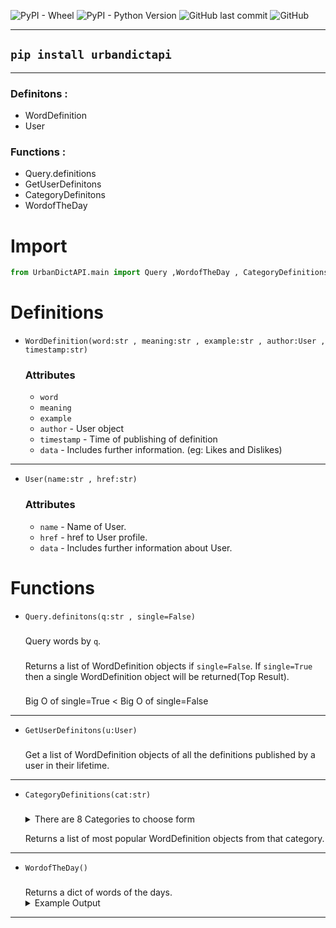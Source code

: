 ![PyPI - Wheel](https://img.shields.io/pypi/wheel/UrbanDictApi?style=for-the-badge)
![PyPI - Python Version](https://img.shields.io/pypi/pyversions/UrbanDictApi?style=for-the-badge)
![GitHub last commit](https://img.shields.io/github/last-commit/TanmayArya-1p/UrbanDictApi?style=for-the-badge)
![GitHub](https://img.shields.io/github/license/tanmayarya-1p/urbandictapi?style=for-the-badge)

***

## `pip install urbandictapi`
***



### Definitons :
* <a>WordDefinition</a>
* <a>User</a>
### Functions :
* <a>Query.definitions</a>
* <a>GetUserDefinitons</a>
* <a>CategoryDefinitons</a>
* <a>WordofTheDay</a>

# Import
```py
from UrbanDictAPI.main import Query ,WordofTheDay , CategoryDefinitions , GetUserDefinitions
```
# Definitions
* `WordDefinition(word:str , meaning:str , example:str , author:User , timestamp:str)`

    ### Attributes 
    * `word`
    * `meaning`
    * `example`
    * `author` - <a>User</a> object
    * `timestamp` - Time of publishing of definition
    * `data` - Includes further information. (eg: Likes and Dislikes)
***
* `User(name:str , href:str)`
    ### Attributes
    * `name` - Name of User.
    * `href` - href to User profile.
    * `data` - Includes further information about User.


# Functions

* `Query.definitons(q:str , single=False)`
    ### 
    Query words by `q`.
    ### 
    Returns a list of <a>WordDefinition</a> objects if `single=False`.
    If `single=True` then a single <a>WordDefinition</a> object will be returned(Top Result).
    ###
    Big O of single=True < Big O of single=False
***
* `GetUserDefinitons(u:User)`
    ###
    Get a list of <a>WordDefinition</a> objects of all the definitions published by a user in their lifetime.
***
* `CategoryDefinitions(cat:str)`
    ###

    <details>
    <summary>There are 8 Categories to choose form</summary>
    <ul>
    <li>College</li>
    <li>Food</li>
    <li>Internet</li>
    <li>Music</li>
    <li>Name</li>
    <li>Relegion</li>
    <li>Sports</li>
    <li>Work</li>
    </ul>
    </details>

    Returns a list of most popular <a>WordDefinition</a> objects from that category.

***
* `WordofTheDay()`
    ###
    Returns a dict of words of the days.
    <details>
    <summary>Example Output</summary>
    <code>
    {'May 28 Word of the Day': WordDefinition(word="elder goth" , meaning="A goth who has been part of the subculture since 
    it originally came about, or a goth over the age of 40." , example="Eriks dad is an Elder goth" , author=User(name="Solinium" , href="https://www.urbandictionary.com/author.php?author=Solinium" , data={}) , timestamp="by Solinium May 30, 2008" , data={'upvotes': 85, 'downvotes': 8}), 'May 27 Word of the Day': WordDefinition(word="danger wank" , meaning="The 
    act of extreme masturbation. You must "knock one out" whilst in close proximity to any of the following; Your mum, a nun, your boss, a member of parliament, George Michael. A person with capabilities to act upon catching you mid self-abuse 
    obvisouly ups the ante. Ejaculation must be reached before your danger wank target comes (no pun intended) to investigate.  The higher the chances of being discovered with one's pants down, pulling one's war face is obviously where the danger comes from. The more danger involved the harder (or softer) it is to complete the task in hand (snigger). The more dangerous the better. The chance of being arrested, pummeled by an angry father or having your hand severed by an arab's sabre means that you are a pro "Danger wanker."" , example=""I was in my bedroom and i shouted downstairs, "Mum there's call the police there's a madman with a set of steak knives hacking me to pieces!" As soon as I heard her scream, I dropped my trousers and commenced the danger wank. As I heard her stomp up the stairs I knew i had to be quick so i upped the pace, i heard her stumble on the top step, which bought me some time. Unfortunately for me I timed my finish badly. As 
    my mum barged through the door armed with a rollign pin I chugged all over her. I spent the evening in A&E with concusion.  Now thats what i call extreme DW"" , author=User(name="johnnynika" , href="https://www.urbandictionary.com/author.php?author=johnnynika" , data={}) , timestamp="by johnnynika May 30, 2006" , data={'upvotes': 2295, 'downvotes': 359}), 'May 26 Word of the Day': WordDefinition(word="bi wife energy" , meaning=""Bi wife energy" is a term that was coined through a song by the user @/cringelizard on Tik Tok to describe the energy that Misha Collins radiates, explaining it with the fact that he is married to a bisexual woman, Victoria Vantoch. The full song can be found on all music streaming services and YouTube.People with bi wife energy are fiercely supportive of the LGBTQ+ community, their love for their spouse, if they have one, is strong and people sometimes assume they are queer.In their first video about this, @/cringelizard referred to Misha as a "hetero guy", but amended in a later added verse that the actor does not like labels.The term "bi wife energy" can be used for people of all genders, regardless of relationship status, although "bi husband energy" haHe has bi wife energy" , example=""You know Misha Collins?" "You're talking about that actor, right? The one that radiates bi wife energy?""Amy Santiago has so much bi wife (bi husband) energy!"" , author=User(name="notoriouswriter" , href="https://www.urbandictionary.com/author.php?author=notoriouswriter" , data={}) , timestamp="by notoriouswriter March 21, 2021" , data={'upvotes': 487, 'downvotes': 1154}), 'May 25 Word of the Day': WordDefinition(word="bad" , meaning="someone who is sexy beyond mean" , example="dam she hella bad." , author=User(name="NiSHA..hit ma aim" , href="https://www.urbandictionary.com/author.php?author=NiSHA..hit%20ma%20aim" , data={}) , timestamp="by NiSHA..hit ma aim November 14, 2009" , data={'upvotes': 2837, 'downvotes': 803}), 'May 24 Word of the Day': WordDefinition(word="geriatrocity" , meaning="The horror and shame of getting old; especially when approaching the age of gray hair and arthritis." , example="Yo dude, Darryl is turning 40 next year.  That's what I call geriatrocity." , author=User(name="shrimphead" , href="https://www.urbandictionary.com/author.php?author=shrimphead" , data={}) , timestamp="by shrimphead February 28, 2009" , data={'upvotes': 1170, 'downvotes': 484}), 'May 23 Word of the Day': WordDefinition(word="Sussy Baka" , meaning="A spicy way to insult your degenerate friends.“Sussy” and “sus” are words used in the videogame Among Us to describe someone shifty or suspicious.Baka roughly translates to idiot in Japanese and is a common phrase expressed by tsundere characters in anime/manga.Originally coined to insult A2B2 user TSUNDEREBOY, the meme spread from discord to TikTok and propagated in the following days." , example="Sussy Baka over here be selling merch on his OnlyFans." , author=User(name="theanimeman69" , href="https://www.urbandictionary.com/author.php?author=theanimeman69" , data={}) , timestamp="by theanimeman69 May 12, 2021" , data={'upvotes': 1900, 'downvotes': 586}), 'May 22 Word of the Day': WordDefinition(word="cultural reset" , meaning="A moment that is generally agreed to have had a significant influence on pop culture and everyday life. While the term was coined by Rose McGowan in context of the #MeToo movement, and is mostly associated with the K-pop community, the phenomenon is universal and a basic component of how culture works.Real world events such as social/political movements, 
    the election of a new U.S. President, major catastrophes and disasters, as well as entertainment such as movies, music and TV, can all function as cultural resets. Notable cultural resets in relatively recent memory include:* The Beatles ap* The COVID-19 pandemic" , example=""The Nineties politically started with the fall of the Berlin Wall on November 9, 1989 and the Soviet Union dissolving on December 26, 1991, and ended with both the 2000 Presidential election which saw the victory of George W. Bush and the terrorist attacks on September 11, 2001 which left people so stupefied that it functioned as something of a cultural reset button." - TV Tropes' article on the 1990s" , author=User(name="Spike from Degrassi" , href="https://www.urbandictionary.com/author.php?author=Spike%20from%20Degrassi" , data={}) , timestamp="by Spike 
    from Degrassi February 09, 2021" , data={'upvotes': 1193, 'downvotes': 516})}
    </code>
    </details>
***
